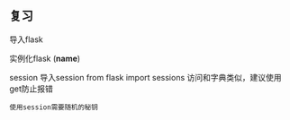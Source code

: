 ## 复习

导入flask

实例化flask (__name__)


session
    导入session
    from flask import  sessions
    访问和字典类似，建议使用get防止报错

    使用session需要随机的秘钥